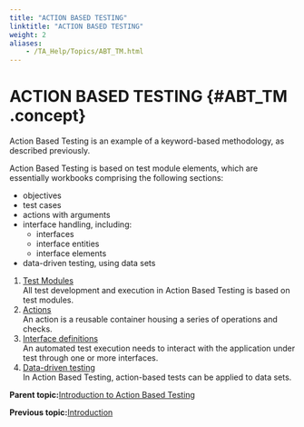 ```yaml
--- 
title: "ACTION BASED TESTING"
linktitle: "ACTION BASED TESTING"
weight: 2
aliases: 
    - /TA_Help/Topics/ABT_TM.html
---
```

# ACTION BASED TESTING {#ABT_TM .concept}

Action Based Testing is an example of a keyword-based methodology, as described previously.

Action Based Testing is based on test module elements, which are essentially workbooks comprising the following sections:

-   objectives
-   test cases
-   actions with arguments
-   interface handling, including:
    -   interfaces
    -   interface entities
    -   interface elements
-   data-driven testing, using data sets

1.  [Test Modules](../../TA_Help/Topics/ABT_Test_module.html)  
All test development and execution in Action Based Testing is based on test modules.
2.  [Actions](../../TA_Help/Topics/ABT_actions.html)  
An action is a reusable container housing a series of operations and checks.
3.  [Interface definitions](../../TA_Help/Topics/ABT_interface_def.html)  
An automated test execution needs to interact with the application under test through one or more interfaces.
4.  [Data-driven testing](../../TA_Help/Topics/ABT_data_driven_testing.html)  
In Action Based Testing, action-based tests can be applied to data sets.

**Parent topic:**[Introduction to Action Based Testing](../../TA_Help/Topics/ABT.html)

**Previous topic:**[Introduction](../../TA_Help/Topics/ABT_Intro.html)

